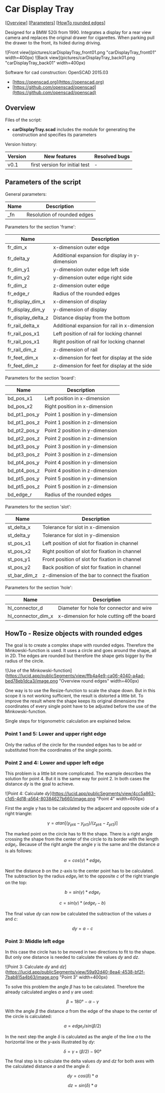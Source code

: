 # Car Display Tray #

[[Overview](#overview)] [[Parameters](#parameters)] [[HowTo rounded edges](#howToRoundedEdges)]

Designed for a BMW 520i from 1990. Integrates a display for a rear view camera and replaces the original drawer for cigarettes. When parking pull the drawer to the front, its hided during driving.

![Front view](pictures/carDisplayTray_front01.png "carDisplayTray_front01" width=400px)
![Back view](pictures/carDisplayTray_back01.png "carDisplayTray_back01" width=400px)

Software for cad construction: OpenSCAD 2015.03
- [https://openscad.org](https://openscad.org)
- [https://github.com/openscad/openscad](https://github.com/openscad/openscad)

<a name="overview"></a>
## Overview ##

Files of the script:

- __carDisplayTray.scad__ includes the module for generating the construction and specifies its parameters

Version history:

| Version | New features                   | Resolved bugs |
| ------- | ------------------------------ | ------------- |
| v0.1    | first version for initial test | -             |

<a name="parameters"></a>
## Parameters of the script ##

General parameters:

| Name               | Description                                     |
| ------------------ | ----------------------------------------------- |
| _fn                | Resolution of rounded edges                     |

Parameters for the section 'frame':

| Name               | Description                                     |
| ------------------ | ----------------------------------------------- |
| fr_dim_x           | x-dimension outer edge                          |
| fr_delta_y         | Additional expansion for display in y-dimension |
| fr_dim_y1          | y-dimension outer edge left side                |
| fr_dim_y2          | y-dimension outer edge right side               |
| fr_dim_z           | z-dimension outer edge                          |
| fr_edge_r          | Radius of the rounded edges                     |
| fr_display_dim_x   | x-dimension of display                          |
| fr_display_dim_y   | y-dimension of display                          |
| fr_display_delta_z | Distance display from the bottom                |
| fr_rail_delta_x    | Additional expansion for rail in x-dimension    |
| fr_rail_pos_x1     | Left position of rail for locking channel       |
| fr_rail_pos_x1     | Right position of rail for locking channel      |
| fr_rail_dim_z      | z-dimension of rail                             |
| fr_feet_dim_x      | x-dimension for feet for display at the side    |
| fr_feet_dim_z      | z-dimension for feet for display at the side    |

Parameters for the section 'board':

| Name               | Description                                     |
| ------------------ | ----------------------------------------------- |
| bd_pos_x1          | Left position in x-dimension                    |
| bd_pos_x2          | Right position in x-dimension                   |
| bd_pt1_pos_y       | Point 1 position in y-dimension                 |
| bd_pt1_pos_z       | Point 1 position in z-dimension                 |
| bd_pt2_pos_y       | Point 2 position in y-dimension                 |
| bd_pt2_pos_z       | Point 2 position in z-dimension                 |
| bd_pt3_pos_y       | Point 3 position in y-dimension                 |
| bd_pt3_pos_z       | Point 3 position in z-dimension                 |
| bd_pt4_pos_y       | Point 4 position in y-dimension                 |
| bd_pt4_pos_z       | Point 4 position in z-dimension                 |
| bd_pt5_pos_y       | Point 5 position in y-dimension                 |
| bd_pt5_pos_z       | Point 5 position in z-dimension                 |
| bd_edge_r          | Radius of the rounded edges                     |

Parameters for the section 'slot':

| Name               | Description                                     |
| ------------------ | ----------------------------------------------- |
| st_delta_x         | Tolerance for slot in x-dimension               |
| st_delta_y         | Tolerance for slot in y-dimension               |
| st_pos_x1          | Left position of slot for fixation in channel   |
| st_pos_x2          | Right position of slot for fixation in channel  |
| st_pos_y1          | Front position of slot for fixation in channel  |
| st_pos_y2          | Back position of slot for fixation in channel   |
| st_bar_dim_z       | z-dimension of the bar to connect the fixation  |

Parameters for the section 'hole':

| Name               | Description                                     |
| ------------------ | ----------------------------------------------- |
| hl_connector_d     | Diameter for hole for connector and wire        |
| hl_connector_dim_x | x-dimension for hole cutting off the board      |

<a name="howToRoundedEdges"></a>
## HowTo - Resize objects with rounded edges ##

The goal is to create a complex shape with rounded edges. Therefore the Minkowski-function is used. It uses a circle and goes around the shape, all in 2D. The edges are rounded but therefore the shape gets bigger by the radius of the circle.

![Use of the Minkowski-function](https://lucid.app/publicSegments/view/ffb4a4e9-ca06-4040-a4ad-bed78eb1dca3/image.png "Overview round edges" width=400px)

One way is to use the Resize-function to scale the shape down. But in this scope it is not working sufficient, the result is distorted a little bit. To improve the result where the shape keeps its original dimensions the coordinates of every single point have to be adjusted before the use of the Minkowski-function.

Single steps for trigonometric calculation are explained below.

### Point 1 and 5: Lower and upper right edge ###

Only the radius of the circle for the rounded edges has to be add or substituted from the coordinates of the single points.

### Point 2 and 4: Lower and upper left edge ###

This problem is a little bit more complicated. The example describes the solution for point 4. But it is the same way for point 2. In both cases the distance $dy$ is the goal to achieve.

![Point 4: Calculate $dy$](https://lucid.app/publicSegments/view/4cc5a863-c1d5-4d18-a564-80384627b660/image.png "Point 4" width=600px)

First the angle $\gamma$ has to be calculated by the adjacent and opposite side of a right triangle:

$$\gamma = atan[(y_{pt4} - y_{pt3}) / (z_{pt4} - z_{pt3})]$$

The marked point on the circle has to fit the shape. There is a right angle crossing the shape from the center of the circle to its border with the length $edge_r$. Because of the right angle the angle $\gamma$ is the same and the distance $a$ is als follows:

$$a = cos(\gamma) * edge_r$$

Next the distance $b$ on the z-axis to the center point has to be calculated. The subtraction by the radius $edge_r$ let to the opposite $c$ of the right triangle on the top:

$$b = sin(\gamma) * edge_r$$

$$c = sin(\gamma) * (edge_r - b)$$

The final value $dy$ can now be calculated the subtraction of the values $a$ and $c$:

$$dy = a - c$$

### Point 3: Middle left edge ###

In this case the circle has to be moved in two directions to fit to the shape. But only one distance is needed to calculate the values $dy$ and $dz$.

![Point 3: Calculate $dy$ and $dz$](https://lucid.app/publicSegments/view/59a92d40-8ea4-4538-bf2f-7bab815a4b63/image.png "Point 3" width=400px)

To solve this problem the angle $\beta$ has to be calculated. Therefore the already calculated angles $\alpha$ and $\gamma$ are used:

$$\beta = 180° - \alpha - \gamma$$

With the angle $\beta$ the distance $a$ from the edge of the shape to the center of the circle is calculated:

$$a = edge_r / sin(\beta / 2)$$

In the next step the angle $\delta$ is calculated as the angle of the line $a$ to the horizontal line or the y-axis illustrated by $dy$:

$$\delta = \gamma + (\beta/2) - 90°$$

The final step is to calculate the delta values $dy$ and $dz$ for both axes with the calculated distance $a$ and the angle $\delta$:

$$dy = cos(\delta) * a$$

$$dz = sin(\delta) * a$$